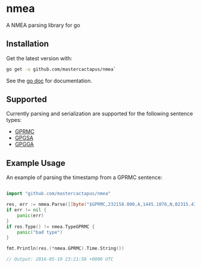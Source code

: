 # nmea

A NMEA parsing library for go

## Installation

Get the latest version with:

```bash
go get -u github.com/mastercactapus/nmea`
```

See the [go doc](https://godoc.org/github.com/mastercactapus/nmea) for documentation.

## Supported

Currently parsing and serialization are supported for the following sentence types:

- [GPRMC](https://godoc.org/github.com/mastercactapus/nmea#GPRMC)
- [GPGSA](https://godoc.org/github.com/mastercactapus/nmea#GPGSA)
- [GPGGA](https://godoc.org/github.com/mastercactapus/nmea#GPRMC)

## Example Usage

An example of parsing the timestamp from a GPRMC sentence:

```go

import "github.com/mastercactapus/nmea"

res, err := nmea.Parse([]byte("$GPRMC,232158.000,A,1445.1076,N,02315.4367,W,0.27,232.04,190516,,,D*79"))
if err != nil {
    panic(err)
}
if res.Type() != nmea.TypeGPRMC {
    panic("bad type")
}

fmt.Println(res.(*nmea.GPRMC).Time.String())

// Output: 2016-05-19 23:21:58 +0000 UTC
```



